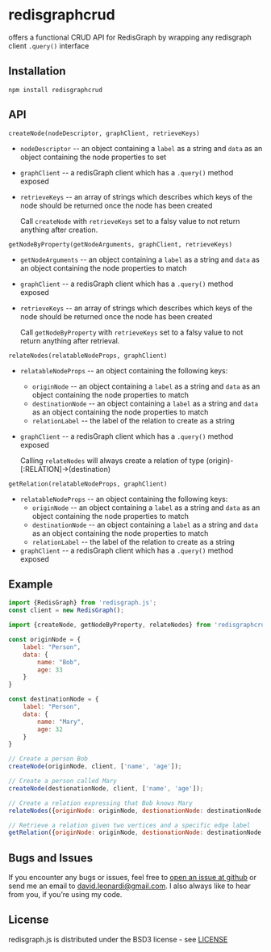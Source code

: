 # redisgraphcrud

offers a functional CRUD API for RedisGraph by wrapping any redisgraph client `.query()` interface

## Installation

    npm install redisgraphcrud

## API


`createNode(nodeDescriptor, graphClient, retrieveKeys)`

  * `nodeDescriptor` -- an object containing a `label` as a string and `data` as an object containing the node properties to set
  * `graphClient` -- a redisGraph client which has a `.query()` method exposed
  * `retrieveKeys` -- an array of strings which describes which keys of the node should be returned once the node has been created

    Call `createNode` with `retrieveKeys` set to a falsy value to not return anything after creation.


`getNodeByProperty(getNodeArguments, graphClient, retrieveKeys)`
  
  * `getNodeArguments` -- an object containing a `label` as a string and `data` as an object containing the node properties to match
  * `graphClient` -- a redisGraph client which has a `.query()` method exposed
  * `retrieveKeys` -- an array of strings which describes which keys of the node should be returned once the node has been created

    Call `getNodeByProperty` with `retrieveKeys` set to a falsy value to not return anything after retrieval.


`relateNodes(relatableNodeProps, graphClient)`

  * `relatableNodeProps` -- an object containing the following keys:
    * `originNode` -- an object containing a `label` as a string and `data` as an object containing the node properties to match
    * `destinationNode` -- an object containing a `label` as a string and `data` as an object containing the node properties to match
    * `relationLabel` -- the label of the relation to create as a string
  * `graphClient` -- a redisGraph client which has a `.query()` method exposed

    Calling `relateNodes` will always create a relation of type (origin)-[:RELATION]->(destination)


`getRelation(relatableNodeProps, graphClient)`

  * `relatableNodeProps` -- an object containing the following keys:
    * `originNode` -- an object containing a `label` as a string and `data` as an object containing the node properties to match
    * `destinationNode` -- an object containing a `label` as a string and `data` as an object containing the node properties to match
    * `relationLabel` -- the label of the relation to create as a string
  * `graphClient` -- a redisGraph client which has a `.query()` method exposed


## Example

~~~ javascript
import {RedisGraph} from 'redisgraph.js';
const client = new RedisGraph();

import {createNode, getNodeByProperty, relateNodes} from 'redisgraphcrud';

const originNode = {
    label: "Person",
    data: {
        name: "Bob",
        age: 33
    }
}

const destinationNode = {
    label: "Person",
    data: {
        name: "Mary",
        age: 32
    }
}

// Create a person Bob
createNode(originNode, client, ['name', 'age']);

// Create a person called Mary
createNode(destionationNode, client, ['name', 'age']);

// Create a relation expressing that Bob knows Mary
relateNodes({originNode: originNode, destionationNode: destinationNode, relationLabel: "knows"}, client);

// Retrieve a relation given two vertices and a specific edge label
getRelation({originNode: originNode, destionationNode: destinationNode, relationLabel: "knows"}, client);
~~~


## Bugs and Issues

If you encounter any bugs or issues, feel free to [open an issue at
github](https://github.com/davidLeonardi/redisgraphcrud/issues) or send me an email to
<david.leonardi@gmail.com>. I also always like to hear from you, if you’re using my code.

## License

redisgraph.js is distributed under the BSD3 license - see [LICENSE](LICENSE)

